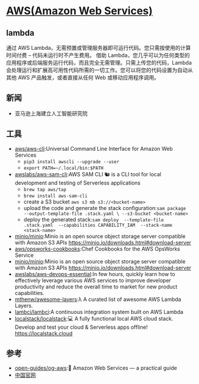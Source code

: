 # [AWS(Amazon Web Services)](https://aws.amazon.com)

## lambda

通过 AWS Lambda，无需预置或管理服务器即可运行代码。您只需按使用的计算时间付费 – 代码未运行时不产生费用。
借助 Lambda，您几乎可以为任何类型的应用程序或后端服务运行代码，而且完全无需管理。只需上传您的代码，Lambda 会处理运行和扩展高可用性代码所需的一切工作。您可以将您的代码设置为自动从其他 AWS 产品触发，或者直接从任何 Web 或移动应用程序调用。

## 新闻

* 亚马逊上海建立人工智能研究院

## 工具

* [aws/aws-cli](https://github.com/aws/aws-cli):Universal Command Line Interface for Amazon Web Services
  - `pip3 install awscli --upgrade --user`
  - `export PATH=~/.local/bin:$PATH`
* [awslabs/aws-sam-cli](https://github.com/awslabs/aws-sam-cli):AWS SAM CLI 🐿 is a CLI tool for local development and testing of Serverless applications
  - `brew tap aws/tap`
  - `brew install aws-sam-cli`
  - create a S3 bucket `aws s3 mb s3://<bucket-name>`
  - upload the code and generate the stack configuration:`sam package  --output-template-file .stack.yaml \ --s3-bucket <bucket-name>`
  - deploy the generated stack:`sam deploy  --template-file .stack.yaml  --capabilities CAPABILITY_IAM  --stack-name <stack-name>`
* [minio/minio](https://github.com/minio/minio):Minio is an open source object storage server compatible with Amazon S3 APIs https://minio.io/downloads.html#download-server
* [aws/opsworks-cookbooks](https://github.com/aws/opsworks-cookbooks):Chef Cookbooks for the AWS OpsWorks Service
* [minio/minio](https://github.com/minio/minio):Minio is an open source object storage server compatible with Amazon S3 APIs https://minio.io/downloads.html#download-server
* [awslabs/aws-devops-essential](https://github.com/awslabs/aws-devops-essential):In few hours, quickly learn how to effectively leverage various AWS services to improve developer productivity and reduce the overall time to market for new product capabilities.
* [mthenw/awesome-layers](https://github.com/mthenw/awesome-layers):λ A curated list of awesome AWS Lambda Layers.
* [lambci/lambci](https://github.com/lambci/lambci):A continuous integration system built on AWS Lambda
* [localstack/localstack](https://github.com/localstack/localstack):💻 A fully functional local AWS cloud stack. Develop and test your cloud & Serverless apps offline! https://localstack.cloud

## 参考

* [open-guides/og-aws](https://github.com/open-guides/og-aws):📙 Amazon Web Services — a practical guide
* [中国官网](https://amazonaws-china.com/cn/)
